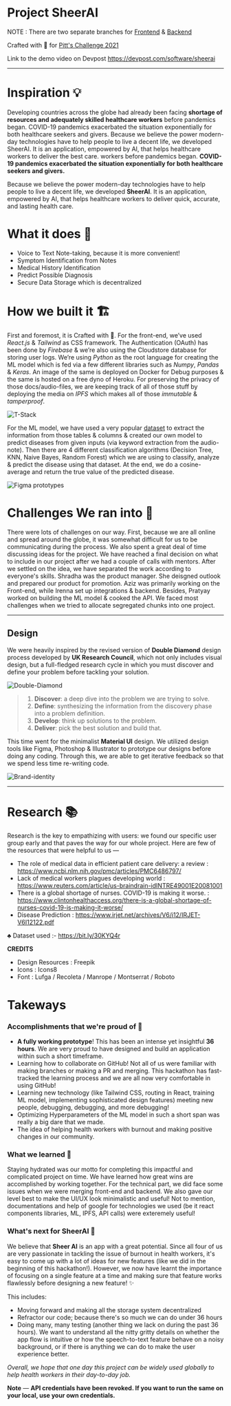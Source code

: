 # Project SheerAI

NOTE : There are two separate branches for [Frontend](https://github.com/azyzz228/sheerai/tree/master) & [Backend](https://github.com/azyzz228/sheerai/tree/backend-ML-API)


Crafted with 💙 for [Pitt's Challenge 2021](https://pitt-challenge-2021.devpost.com)

Link to the demo video on Devpost https://devpost.com/software/sheerai



---

# Inspiration 💡
Developing countries across the globe had already been facing **shortage of resources and adequately skilled healthcare workers** before pandemics began. COVID-19 pandemics exacerbated the situation exponentially for both healthcare seekers and givers. Because we believe the power modern-day technologies have to help people to live a decent life, we developed SheerAI. It is an application, empowered by AI, that helps healthcare workers to deliver the best care. workers before pandemics began. **COVID-19 pandemics exacerbated the situation exponentially for both healthcare seekers and givers.**

Because we believe the power modern-day technologies have to help people to live a decent life, we developed **SheerAI**. It is an application, empowered by AI, that helps healthcare workers to deliver quick, accurate, and lasting health care. 


# What it does 🤔
+ Voice to Text Note-taking, because it is more convenient!
+ Symptom Identification from Notes
+ Medical History Identification
+ Predict Possible Diagnosis
+ Secure Data Storage which is decentralized


# How we built it 🏗
First and foremost, it is Crafted with 💙.
For the front-end, we’ve used *React.js* & *Tailwind* as CSS framework. The Authentication (OAuth) has been done by *Firebase* & we’re also using the Cloudstore database for storing user logs. We’re using *Python* as the root language for creating the ML model which is fed via a few different libraries such as *Numpy*, *Pandas* & *Keras*. An image of the same is deployed on Docker for Debug purposes & the same is hosted on a free dyno of Heroku. For preserving the privacy of those docs/audio-files, we are keeping track of all of those stuff by deploying the media on *IPFS* which makes all of those *immutable* & *tamperproof*.

![T-Stack](https://ipfs.infura.io/ipfs/QmWqPUJnxQc7Xd9Qjn2x6h9e9K4tAgJ5J2rPeA18xZEkpp)

For the ML model, we have used a very popular [dataset](https://www.kaggle.com/itachi9604/disease-symptom-description-dataset?select=dataset.csv) to extract the information from those tables & columns & created our own model to predict diseases from given inputs (via keyword extraction from the audio-note). Then there are 4 different classification algorithms (Decision Tree, KNN, Naive Bayes, Random Forest) which we are using to classify, analyze & predict the disease using that dataset. At the end, we do a cosine-average and return the true value of the predicted disease.

![Figma prototypes](https://ipfs.infura.io/ipfs/QmR5ajhuNeqhymuQHk95qXEx3nQV7ePF1mQajs6LEJ6ep2)

# Challenges We ran into 🧱
There were lots of challenges on our way. First, because we are all online and spread around the globe, it was somewhat difficult for us to be communicating during the process. We also spent a great deal of time discussing ideas for the project. We have reached a final decision on what to include in our project after we had a couple of calls with mentors. After we settled on the idea, we have separated the work according to everyone's skills. Shradha was the product manager. She deisgned outlook and prepared our product for promotion. Aziz was primarily working on the Front-end, while Irenna set up integrations & backend. Besides, Pratyay worked on building the ML model & cooked the API. We faced most challenges when we tried to allocate segregated chunks into one project.  

---
## Design

We were heavily inspired by the revised version of **Double Diamond** design process developed by **UK Research Council**, which not only includes visual design, but a full-fledged research cycle in which you must discover and define your problem before tackling your solution.

![Double-Diamond](https://ipfs.infura.io/ipfs/Qmdy6iR3qoSRzrQrtRScVAdSmw9ECbmAXqE3mxMsU3AKNe)

> 1. **Discover**: a deep dive into the problem we are trying to solve.
> 2. **Define**: synthesizing the information from the discovery phase into a problem definition.
> 3. **Develop**: think up solutions to the problem.
> 4. **Deliver**: pick the best solution and build that.

This time went for the minimalist **Material UI** design. We utilized design tools like Figma,  Photoshop & Illustrator to prototype our designs before doing any coding. Through this, we are able to get iterative feedback so that we spend less time re-writing code.

![Brand-identity](https://ipfs.infura.io/ipfs/QmdVkpm3EMuHXs78R9SmJtsLr8oyBZZ56fRdgaM4wLUPyg)

---

# Research 📚
Research is the key to empathizing with users: we found our specific user group early and that paves the way for our whole project. Here are few of the resources that were helpful to us —

- The role of medical data in efficient patient care delivery: a review : https://www.ncbi.nlm.nih.gov/pmc/articles/PMC6486797/
- Lack of medical workers plagues developing world : https://www.reuters.com/article/us-braindrain-idINTRE49001E20081001
- There is a global shortage of nurses. COVID-19 is making it worse. : https://www.clintonhealthaccess.org/there-is-a-global-shortage-of-nurses-covid-19-is-making-it-worse/
- Disease Prediction : https://www.irjet.net/archives/V6/i12/IRJET-V6I12122.pdf

♣ Dataset used :- https://bit.ly/30KYQ4r

**CREDITS**
- Design Resources : Freepik
- Icons : Icons8
- Font : Lufga / Recoleta / Manrope / Montserrat / Roboto

# Takeways 
### Accomplishments that we're proud of 🙌
- **A fully working prototype**! This has been an intense yet insightful **36 hours**. We are very proud to have designed and build an application within such a short timeframe. 
- Learning how to collaborate on GitHub! Not all of us were familiar with making branches or making a PR and merging. This hackathon has fast-tracked the learning process and we are all now very comfortable in using GitHub!
- Learning new technology (like Tailwind CSS, routing in React, training ML model,  implementing sophisticated design features) meeting new people, debugging, debugging, and more debugging!
- Optimizing Hyperparameters of the ML model in such a short span was really a big dare that we made. 
- The idea of helping health workers with burnout and making positive changes in our community.


### What we learned 🙌
Staying hydrated was our motto for completing this impactful and complicated project on time. We have learned how great wins are accomplished by working together. For the technical part, we did face some issues when we were merging front-end and backend. We also gave our level best to make the UI/UX look minimalistic and useful! Not to mention, documentations and help of google for technologies we used (be it react components libraries, ML, IPFS, API calls) were exteremely useful!


### What's next for SheerAI 📃
We believe that **Sheer AI** is an app with a great potential. Since all four of us are very passionate in tackling the issue of burnout in health workers, it's easy to come up with a lot of ideas for new features (like we did in the beginning of this hackathon!). However, we now have learnt the importance of focusing on a single feature at a time and making sure that feature works flawlessly before designing a new feature! ✨

This includes:
- Moving forward and making all the storage system decentralized
- Refractor our code; because there's so much we can do under 36 hours
- Doing many, many testing (another thing we lack on during the past 36 hours). We want to understand all the nitty gritty details on whether the app flow is intuitive or how the speech-to-text feature behave on a noisy background, or if there is anything we can do to make the user experience better.

*Overall, we hope that one day this project can be widely used globally to help health workers in their day-to-day job.*

**Note** — **API credentials have been revoked. If you want to run the same on your local, use your own credentials.**
